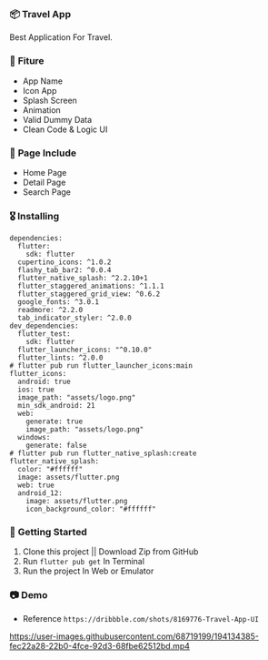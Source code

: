 ### 📦 **Travel App**

Best Application For Travel.

### 🎁 **Fiture**
- App Name
- Icon App
- Splash Screen
- Animation
- Valid Dummy Data
- Clean Code & Logic UI

### 📄 **Page Include**
- Home Page
- Detail Page
- Search Page

### 🎖  **Installing**
```
dependencies:
  flutter:
    sdk: flutter
  cupertino_icons: ^1.0.2
  flashy_tab_bar2: ^0.0.4
  flutter_native_splash: ^2.2.10+1
  flutter_staggered_animations: ^1.1.1
  flutter_staggered_grid_view: ^0.6.2
  google_fonts: ^3.0.1
  readmore: ^2.2.0
  tab_indicator_styler: ^2.0.0
dev_dependencies:
  flutter_test:
    sdk: flutter
  flutter_launcher_icons: "^0.10.0"
  flutter_lints: ^2.0.0
# flutter pub run flutter_launcher_icons:main
flutter_icons:
  android: true
  ios: true
  image_path: "assets/logo.png"
  min_sdk_android: 21
  web:
    generate: true
    image_path: "assets/logo.png"
  windows:
    generate: false
# flutter pub run flutter_native_splash:create
flutter_native_splash:
  color: "#ffffff"
  image: assets/flutter.png
  web: true
  android_12:
    image: assets/flutter.png
    icon_background_color: "#ffffff"
```

### 🚀 **Getting Started**
1. Clone this project || Download Zip from GitHub
2. Run `flutter pub get` In Terminal
3. Run the project In Web or Emulator

### 📷 **Demo**
- Reference `https://dribbble.com/shots/8169776-Travel-App-UI`


https://user-images.githubusercontent.com/68719199/194134385-fec22a28-22b0-4fce-92d3-68fbe62512bd.mp4







    
